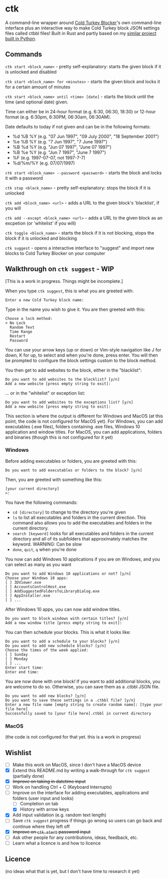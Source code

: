 # ctk
A command-line wrapper around [Cold Turkey Blocker](https://getcoldturkey.com)'s own command-line interface plus an interactive way to make Cold Turkey block JSON settings files called ctbbl files! Built in Rust and partly based on my [similar project built in Python](https://github.com/ngtr6788/Cold_PyTurkey).

## Commands
`ctk start <block_name>` - pretty self-explanatory: starts the given block if it is unlocked and disabled

`ctk start <block_name> for <minutes>` - starts the given block and locks it for a certain amount of minutes

`ctk start <block_name> until <time> [date]` - starts the block until the time (and optional date) given. 

Time can either be in 24-hour format (e.g. 6:30, 06:30, 18:30) or 12-hour format (e.g. 6:30pm, 6:30PM, 06:30am, 06:30AM). 

Date defaults to today if not given and can be in the following formats:
  - %d %B %Y (e.g. "07 Jun 1997", "09 July 2000", "18 September 2001")
  - %e %B %Y (e.g. "7 Jun 1997", "7 June 1997")
  - %B %d %Y (e.g. "Jun 07 1997", "June 07 1997")
  - %B %e %Y (e.g. "Jun 7 1997", "June 7 1997")
  - %F (e.g. 1997-07-07, not 1997-7-7)
  - %d/%m/%Y (e.g. 07/07/1997)
  
`ctk start <block_name> --password <password>` - starts the block and locks it with a password

`ctk stop <block_name>` - pretty self-explanatory: stops the block if it is unlocked

`ctk add <block_name> <url>` - adds a URL to the given block's 'blacklist', if you will

`ctk add --except <block_name> <url>` - adds a URL to the given block as an excpetion (or 'whitelist' if you will)

`ctk toggle <block_name>` - starts the block if it is not blocking, stops the block if it is unlocked and blocking

`ctk suggest` - opens a interactive interface to "suggest" and import new blocks to Cold Turkey Blocker on your computer

## Walkthrough on `ctk suggest` - WIP
[This is a work in progress. Things might be incomplete.]

When you type `ctk suggest`, this is what you are greeted with:

    Enter a new Cold Turkey block name:

Type in the name you wish to give it. You are then greeted with this:

    Choose a lock method:
    > No Lock
      Random Text
      Time Range
      Restart
      Password

You can use your arrow keys (up or down) or Vim-style navigation like J for down, K for up, to select and when you're done, press enter. You will then be prompted to configure the block settings custom to the block method.

You then get to add websites to the block, either in the "blacklist":

    Do you want to add websites to the blocklist? [y/n]
    Add a new website [press empty string to exit]: 

... or in the "whitelist" or exception list:
   
    Do you want to add websites to the exceptions list? [y/n]
    Add a new website [press empty string to exit]: 

This section is where the output is different for Windows and MacOS (at this point, the code is not configured for MacOS yet). For Windows, you can add executables (.exe files), folders containing .exe files, Windows 10 application and window titles. For MacOS, you can add applications, folders and binaries (though this is not configured for it yet)

### Windows 

Before adding executables or folders, you are greeted with this:

    Do you want to add executables or folders to the block? [y/n]

Then, you are greeted with something like this:

    [your current directory]
    >: 

You have the following commands:
- `cd [directory]` to change to the directory you're given
- `ls` to list all executables and folders in the current direction. This command also allows you to add the executables and folders in the current directory. 
- `search [keyword]` looks for all executables and folders in the current directory and all of its subfolders that approximately matches the keyword. WARNING: Can be slow
- `done`, `quit`, `q` when you're done

You now can add Windows 10 applications if you are on Windows, and you can select as many as you want

    Do you want to add Windows 10 applications or not? [y/n]
    Choose your Windows 10 apps:
    [ ] 3DViewer.exe
    [ ] AccountsControlHost.exe
    [ ] AddSuggestedFoldersToLibraryDialog.exe
    [ ] AppInstaller.exe
    [ ] ...
  
After Windows 10 apps, you can now add window titles.

    Do you want to block windows with certain titles? [y/n]
    Add a new window title [press empty string to exit]:

You can then schedule your blocks. This is what it looks like:

    Do you want to add a schedule to your blocks? [y/n]
    Do you want to add new schedule blocks? [y/n]
    Choose the times of the week applied:
    [ ] Sunday
    [ ] Monday
    [ ] ...
    Enter start time:
    Enter end time:

You are now done with one block! If you want to add additional blocks, you are welcome to do so. Otherwise, you can save them as a .ctbbl JSON file.

    Do you want to add new blocks? [y/n]
    Do you want to save these settings in a .ctbbl file? [y/n]
    Enter a new file name [empty string to create random name]: [type your file here]
    Successfully saved to [your file here].ctbbl in current directory

### MacOS

(the code is not configured for that yet. this is a work in progress)

## Wishlist
- [ ] Make this work on MacOS, since I don't have a MacOS device
- [x] Extend this README.md by writing a walk-through for `ctk suggest` (partially done)
- [x] ~~Improve on taking in datetime input~~
- [ ] Work on handling Ctrl + C (Keyboard Interrupts)
- [ ] Improve on the interface for adding executables, applications and folders (user input and looks)
    - [ ] Completion on tab
    - [x] History with arrow keys
- [x] Add input validation (e.g. random text length)
- [ ] Save `ctk suggest` progress if things go wrong so users can go back and continue where they left off
- [x] ~~Improve on `ctk start` password input~~
- [ ] Ask other people for any contributions, ideas, feedback, etc.
- [ ] Learn what a licence is and how to licence

## Licence
(no ideas what that is yet, but I don't have time to research it yet)